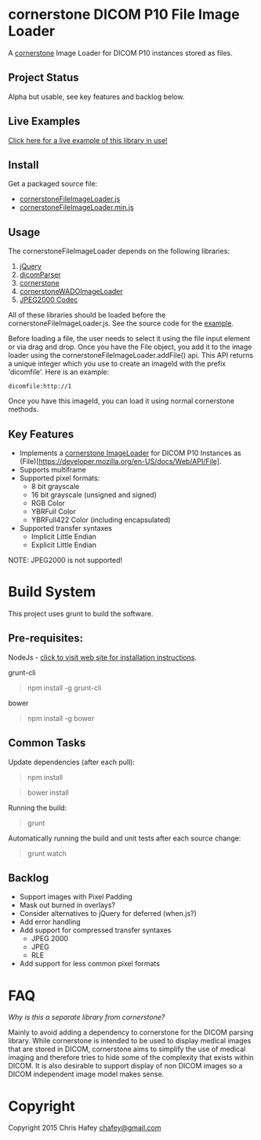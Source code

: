 cornerstone DICOM P10 File Image Loader
=======================================

A [cornerstone](https://github.com/chafey/cornerstone) Image Loader for DICOM P10 instances stored
as files.

Project Status
---------------
Alpha but usable, see key features and backlog below.

Live Examples
---------------

[Click here for a live example of this library in use!](http://rawgithub.com/chafey/cornerstoneFileImageLoader/master/examples/index.html)

Install
-------

Get a packaged source file:

* [cornerstoneFileImageLoader.js](https://raw.githubusercontent.com/chafey/cornerstoneFileImageLoader/master/dist/cornerstoneFileImageLoader.js)
* [cornerstoneFileImageLoader.min.js](https://raw.githubusercontent.com/chafey/cornerstoneFileImageLoader/master/dist/cornerstoneFileImageLoader.min.js)

Usage
-------

The cornerstoneFileImageLoader depends on the following libraries:

1. [jQuery](https://github.com/jquery/jquery)
2. [dicomParser](https://github.com/chafey/dicomParser) 
3. [cornerstone](https://github.com/chafey/cornerstone)
4. [cornerstoneWADOImageLoader](https://github.com/chafey/cornerstoneWADOImageLoader)
5. [JPEG2000 Codec](https://github.com/OHIF/image-JPEG2000)

All of these libraries should be loaded before the cornerstoneFileImageLoader.js.  See the source code
for the [example](https://rawgithub.com/chafey/cornerstoneFileImageLoader/master/examples/index.html).

Before loading a file, the user needs to select it using the file input element or via drag and drop.  Once you
have the File object, you add it to the image loader using the cornerstoneFileImageLoader.addFile() api.  This
API returns a unique integer which you use to create an imageId with the prefix 'dicomfile'.  Here is an example:

```
dicomfile:http://1
```

Once you have this imageId, you can load it using normal cornerstone methods.



Key Features
------------

* Implements a [cornerstone ImageLoader](https://github.com/chafey/cornerstone/wiki/ImageLoader) for DICOM P10 Instances as (File)[https://developer.mozilla.org/en-US/docs/Web/API/File].
* Supports multiframe
* Supported pixel formats:
    * 8 bit grayscale
    * 16 bit grayscale (unsigned and signed)
    * RGB Color
    * YBRFull Color
    * YBRFull422 Color (including encapsulated)
* Supported transfer syntaxes
    * Implicit Little Endian
    * Explicit Little Endian

NOTE: JPEG2000 is not supported!

Build System
============

This project uses grunt to build the software.

Pre-requisites:
---------------

NodeJs - [click to visit web site for installation instructions](http://nodejs.org).

grunt-cli

> npm install -g grunt-cli

bower

> npm install -g bower

Common Tasks
------------

Update dependencies (after each pull):
> npm install

> bower install

Running the build:
> grunt

Automatically running the build and unit tests after each source change:
> grunt watch

Backlog
------------

* Support images with Pixel Padding
* Mask out burned in overlays?
* Consider alternatives to jQuery for deferred (when.js?)
* Add error handling
* Add support for compressed transfer syntaxes
  * JPEG 2000
  * JPEG
  * RLE
* Add support for less common pixel formats


FAQ
===

_Why is this a separate library from cornerstone?_

Mainly to avoid adding a dependency to cornerstone for the DICOM parsing library.  While cornerstone is
intended to be used to display medical images that are stored in DICOM, cornerstone aims to simplify
the use of medical imaging and therefore tries to hide some of the complexity that exists within
DICOM.  It is also desirable to support display of non DICOM images so a DICOM independent image model
makes sense.


Copyright
============
Copyright 2015 Chris Hafey [chafey@gmail.com](mailto:chafey@gmail.com)

